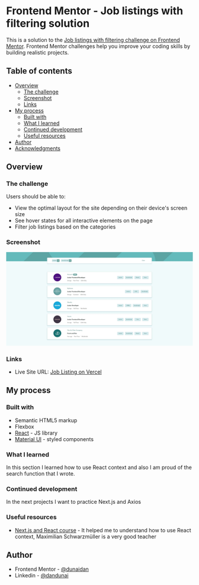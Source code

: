 # Frontend Mentor - Job listings with filtering solution

This is a solution to the [Job listings with filtering challenge on Frontend Mentor](https://www.frontendmentor.io/challenges/job-listings-with-filtering-ivstIPCt). Frontend Mentor challenges help you improve your coding skills by building realistic projects. 

## Table of contents

- [Overview](#overview)
  - [The challenge](#the-challenge)
  - [Screenshot](#screenshot)
  - [Links](#links)
- [My process](#my-process)
  - [Built with](#built-with)
  - [What I learned](#what-i-learned)
  - [Continued development](#continued-development)
  - [Useful resources](#useful-resources)
- [Author](#author)
- [Acknowledgments](#acknowledgments)

## Overview

### The challenge

Users should be able to:

- View the optimal layout for the site depending on their device's screen size
- See hover states for all interactive elements on the page
- Filter job listings based on the categories

### Screenshot

![](./screenshot.jpg)

### Links
 
- Live Site URL: [Job Listing on Vercel](https://fm04-job-listings.vercel.app/)

## My process

### Built with

- Semantic HTML5 markup
- Flexbox
- [React](https://reactjs.org/) - JS library
- [Material UI](https://mui.com/material-ui/getting-started/overview/) - styled components

### What I learned

In this section I learned how to use React context and also I am proud of the search function that I wrote.

### Continued development

In the next projects I want to practice Next.js and Axios

### Useful resources

- [Next.js and React course](https://.udemy.com/course/nextjs-react-the-complete-guide/) - It helped me to understand how to use React context, Maximilian Schwarzmüller is a very good teacher

## Author

- Frontend Mentor - [@dunaidan](https://www.frontendmentor.io/profile/dunaidan)
- Linkedin - [@dandunai](https://www.linkedin.com/in/dandunai/)
